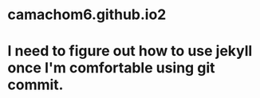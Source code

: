 # camachom6.github.io2
# I need to figure out how to use jekyll once I'm comfortable using git commit.


